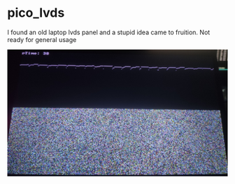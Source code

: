 # pico_lvds

I found an old laptop lvds panel and a stupid idea came to fruition.
Not ready for general usage

![alt text](/rtimes.jpg)